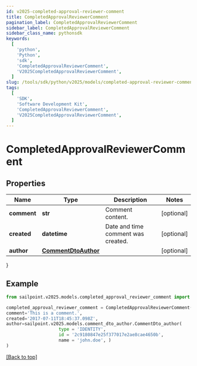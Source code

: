 ```yaml
---
id: v2025-completed-approval-reviewer-comment
title: CompletedApprovalReviewerComment
pagination_label: CompletedApprovalReviewerComment
sidebar_label: CompletedApprovalReviewerComment
sidebar_class_name: pythonsdk
keywords:
  [
    'python',
    'Python',
    'sdk',
    'CompletedApprovalReviewerComment',
    'V2025CompletedApprovalReviewerComment',
  ]
slug: /tools/sdk/python/v2025/models/completed-approval-reviewer-comment
tags:
  [
    'SDK',
    'Software Development Kit',
    'CompletedApprovalReviewerComment',
    'V2025CompletedApprovalReviewerComment',
  ]
---
```


# CompletedApprovalReviewerComment

## Properties

| Name | Type | Description | Notes |
| --- | --- | --- | --- |
| **comment** | **str** | Comment content. | [optional] |
| **created** | **datetime** | Date and time comment was created. | [optional] |
| **author** | [**CommentDtoAuthor**](comment-dto-author) |  | [optional] |

}

## Example

```python
from sailpoint.v2025.models.completed_approval_reviewer_comment import CompletedApprovalReviewerComment

completed_approval_reviewer_comment = CompletedApprovalReviewerComment(
comment='This is a comment.',
created='2017-07-11T18:45:37.098Z',
author=sailpoint.v2025.models.comment_dto_author.CommentDto_author(
                    type = 'IDENTITY',
                    id = '2c9180847e25f377017e2ae8cae4650b',
                    name = 'john.doe', )
)

```

[[Back to top]](#)
